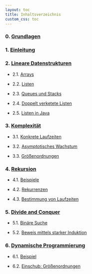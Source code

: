 ```yaml
---
layout: toc
title: Inhaltsverzeichnis
custom_css: toc
---
```


### 0. [Grundlagen](basics.md)

<!-- - 0.1. [Sichtbarkeit von Variablen](basics.md#sichtbarkeit-von-variablen)

- 0.2. [Primitive Typen und Objekttypen](basics.md#primitive-typen-und-objekttypen)

- 0.3. [Gleichheit](basics.md#gleichheit)

- 0.4. [Modifikator `final`](basics.md#modifikator-final) -->

### 1. [Einleitung](introduction.md)

### 2. [Lineare Datenstrukturen](linear-data-structures.md)

- 2.1. [Arrays](linear-data-structures.md#arrays)

- 2.2. [Listen](linear-data-structures.md#listen)

- 2.3. [Queues und Stacks](linear-data-structures.md#queues-und-stacks)

- 2.4. [Doppelt verketete Listen](linear-data-structures.md#doppelt-verkettete-listen)

- 2.5. [Listen in Java](linear-data-structures.md#listen-in-java)

### 3. [Komplexität](complexity.md)

- 3.1. [Konkrete Laufzeiten](complexity.md#konkrete-laufzeiten)

- 3.2. [Asymptotisches Wachstum](complexity.md#asymptotisches-wachstum)

- 3.3. [Größenordnungen](complexity.md#größenordnungen)

### 4. [Rekursion](recursion.md)

- 4.1. [Beispiele](recursion.md#beispiele)

- 4.2. [Rekurrenzen](recursion.md#rekurrenzen)

- 4.3. [Bestimmung von Laufzeiten](recursion.md#bestimmung-von-laufzeiten)

### 5. [Divide and Conquer](divide-and-conquer.md)

- 5.1. [Binäre Suche](divide-and-conquer.md#binäre-suche)

- 5.2. [Beweis mittels starker Induktion](divide-and-conquer.md#beweis-mittels-starker-induktion)

### 6. [Dynamische Programmierung](dynamic-programming.md)

- 6.1. [Beispiel](dynamic-programming.md#beispiel)

- 6.2. [Einschub: Größenordnungen](dynamic-programming.md#einschub-größenordnungen)

<!-- - 6.3. [Laufzeit mit dynamischer Programmierung](methods.md#laufzeit-mit-dynamischer-programmierung) -->

<!--

- 4.8. [Backtracking](methods.md#backtracking)

- 4.5. [Einschub: Beweis der Laufzeit per Induktion](methods.md#einschub-beweis-der-laufzeit-per-induktion)
 
- 4.6. [Greedy-Methode]()

### 5. [Graphen](graphs.md)

- 5.1. [Grundidee](graphs.md#grundidee)

- 5.2. [Formale Definition](graphs.md#formale-definition)

### 5. [Hashing](polymorphism.md)

- 5.1. [Mengen](polymorphism.md#polymorphe-datentypen)

- 5.2. [Die Klasse `HashSet`](polymorphism.md#polymorphe-funktionen)

### 6. [Sortieren](recursion.md)

- 6.1. [Counting-Sort](recursion.md#wiederkehrende-rekursive-muster)

- 6.2. [Insertionsort](recursion.md#anonyme-funktionen)

- 6.3. [Quicksort](recursion.md#gecurryte-funktionen) -->
